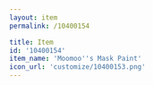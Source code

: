 ```yaml
---
layout: item
permalink: /10400154

title: Item
id: '10400154'
item_name: 'Moomoo''s Mask Paint'
icon_url: 'customize/10400153.png'
---
```

